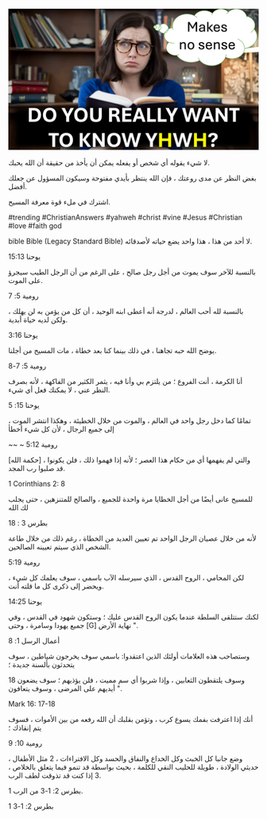 ![Video cover image](../cover.jpg "cover photo")

لا شيء يقوله أي شخص أو يفعله يمكن أن يأخذ من حقيقة أن الله يحبك.

بغض النظر عن مدى روعتك ، فإن الله ينتظر بأيدي مفتوحة وسيكون المسؤول عن جعلك أفضل.

اشترك في ملء قوة معرفة المسيح.

#trending #ChristianAnswers #yahweh #christ #vine #Jesus #Christian #love #faith god

bible Bible (Legacy Standard Bible) لا أحد من هذا ، هذا واحد يضع حياته لأصدقائه.

يوحنا 15:13

بالنسبة للآخر سوف يموت من أجل رجل صالح ، على الرغم من أن الرجل الطيب سيجرؤ على الموت.

رومية 5: 7

بالنسبة لله أحب العالم ، لدرجة أنه أعطى ابنه الوحيد ، أن كل من يؤمن به لن يهلك ، ولكن لديه حياة أبدية.

يوحنا 3:16

يوضح الله حبه تجاهنا ، في ذلك بينما كنا بعد خطاة ، مات المسيح من أجلنا.

رومية 5: 7-8

أنا الكرمة ، أنت الفروع ؛ من يلتزم بي وأنا فيه ، يثمر الكثير من الفاكهة ، لأنه بصرف النظر عني ، لا يمكنك فعل أي شيء.

يوحنا 15: 5

، تمامًا كما دخل رجل واحد في العالم ، والموت من خلال الخطيئة ، وهكذا انتشر الموت إلى جميع الرجال ، لأن كل شيء أخطأ

~~ ~ رومية 5:12

[حكمة الله] ، والتي لم يفهمها أي من حكام هذا العصر ؛ لأنه إذا فهموا ذلك ، فلن يكونوا قد صلبوا رب المجد.

1 Corinthians 2: 8

للمسيح عانى أيضًا من أجل الخطايا مرة واحدة للجميع ، والصالح للمتنزهين ، حتى يجلب لك الله

بطرس 3 : 18

لأنه من خلال عصيان الرجل الواحد تم تعيين العديد من الخطاة ، رغم ذلك من خلال طاعة الشخص الذي سيتم تعيينه الصالحين.

رومية 5:19

لكن المحامي ، الروح القدس ، الذي سيرسله الآب باسمي ، سوف يعلمك كل شيء ، ويحضر إلى ذكرى كل ما قلته أنت.

يوحنا 14:25

لكنك ستتلقى السلطة عندما يكون الروح القدس عليك ؛ وستكون شهود في القدس ، وفي جميع يهودا وسامرة ، وحتى [G] نهاية الأرض ".

أعمال الرسل 1: 8

وستصاحب هذه العلامات أولئك الذين اعتقدوا: باسمي سوف يخرجون شياطين ، سوف يتحدثون بألسنة جديدة ؛

18 وسوف يلتقطون الثعابين ، وإذا شربوا أي سم مميت ، فلن يؤذيهم ؛ سوف يضعون أيديهم على المرضى ، وسوف يتعافون ".

Mark 16: 17-18

أنك إذا اعترفت بفمك يسوع كرب ، وتؤمن بقلبك أن الله رفعه من بين الأموات ، فسوف يتم إنقاذك ؛

رومية 10: 9

، وضع جانبا كل الخبث وكل الخداع والنفاق والحسد وكل الافتراءات ، 2 مثل الأطفال حديثي الولادة ، طويلة للحليب النقي للكلمة ، بحيث بواسطة قد تنمو فيما يتعلق بالخلاص ، 3 إذا كنت قد تذوقت لطف الرب.

1 بطرس 2: 1-3 من الرب.

1 بطرس 2: 1-3